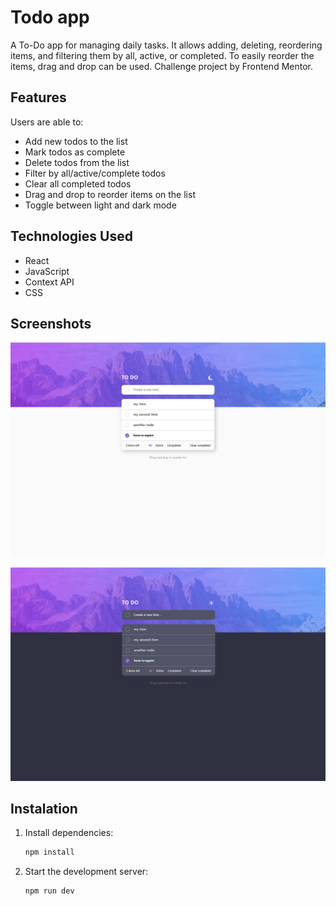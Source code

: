 # Todo app

A To-Do app for managing daily tasks. It allows adding, deleting, reordering items, and filtering them by all, active, or completed. To easily reorder the items, drag and drop can be used.
Challenge project by Frontend Mentor.

## Features

Users are able to:

- Add new todos to the list
- Mark todos as complete
- Delete todos from the list
- Filter by all/active/complete todos
- Clear all completed todos
- Drag and drop to reorder items on the list
- Toggle between light and dark mode

## Technologies Used

- React
- JavaScript
- Context API
- CSS

## Screenshots

![light mode](image-2.png)

![dark mode](image-3.png)

## Instalation

1. Install dependencies:

   ```sh
   npm install
   ```

2. Start the development server:
   ```sh
   npm run dev
   ```
